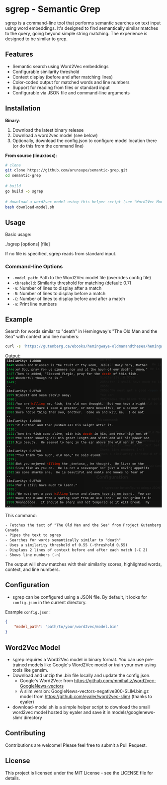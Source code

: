 # sgrep - Semantic Grep

sgrep is a command-line tool that performs semantic searches on text input using word embeddings. It's designed to find semantically similar matches to the query, going beyond simple string matching. The experience is designed to be similar to grep. 

## Features

- Semantic search using Word2Vec embeddings
- Configurable similarity threshold
- Context display (before and after matching lines)
- Color-coded output for matched words and line numbers
- Support for reading from files or standard input
- Configurable via JSON file and command-line arguments

## Installation

**Binary**:

1. Download the latest binary release
2. Download a word2vec model (see below)
3. Optionally, download the config.json to configure model location there (or do this from the command line)

**From source (linux/osx)**:

```bash
# clone
git clone https://github.com/arunsupe/semantic-grep.git
cd semantic-grep

# build
go build -o sgrep

# download a word2vec model using this helper script (see "Word2Vec Model" below)
bash download-model.sh
```

## Usage

Basic usage:

./sgrep [options] <query> [file]

If no file is specified, sgrep reads from standard input.

### Command-line Options

- `-model_path`: Path to the Word2Vec model file (overrides config file)
- `-threshold`: Similarity threshold for matching (default: 0.7)
- `-A`: Number of lines to display after a match
- `-B`: Number of lines to display before a match
- `-C`: Number of lines to display before and after a match
- `-n`: Print line numbers

## Example

Search for words similar to "death" in Hemingway's "The Old Man and the Sea" with context and line numbers:

```bash
curl -s 'https://gutenberg.ca/ebooks/hemingwaye-oldmanandthesea/hemingwaye-oldmanandthesea-00-t.txt' | ./sgrep -C 2 -n -threshold 0.55 death
```

Output:
![alt text](demo/image.png)

This command:

    - Fetches the text of "The Old Man and the Sea" from Project Gutenberg Canada
    - Pipes the text to sgrep
    - Searches for words semantically similar to "death"
    - Uses a similarity threshold of 0.55 (-threshold 0.55)
    - Displays 2 lines of context before and after each match (-C 2)
    - Shows line numbers (-n)

The output will show matches with their similarity scores, highlighted words, context, and line numbers.

## Configuration

- sgrep can be configured using a JSON file. By default, it looks for `config.json` in the current directory.

Example `config.json`:

```json
{
    "model_path": "path/to/your/word2vec/model.bin"
}
```

## Word2Vec Model
- sgrep requires a Word2Vec model in binary format. You can use pre-trained models like Google's Word2Vec model or train your own using tools like gensim. 
- Download and unzip the .bin file locally and update the config.json.
    - Google's Word2Vec: from https://github.com/mmihaltz/word2vec-GoogleNews-vectors
    - A slim version: GoogleNews-vectors-negative300-SLIM.bin.gz model from https://github.com/eyaler/word2vec-slim/ (thanks to eyaler)
- download-model.sh is a simple helper script to download the small word2vec model hosted by eyaler and save it in models/googlenews-slim/ directory

## Contributing
Contributions are welcome! Please feel free to submit a Pull Request.

## License
This project is licensed under the MIT License - see the LICENSE file for details.